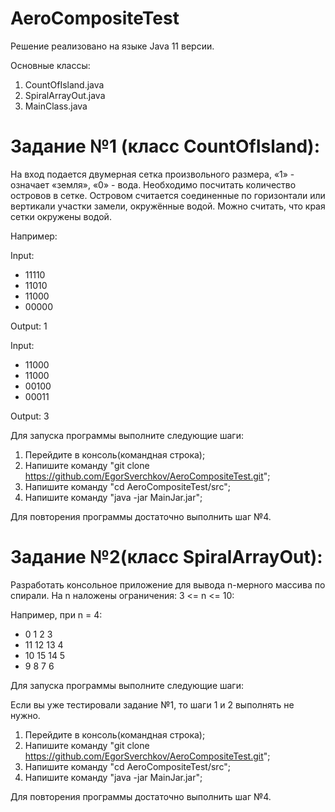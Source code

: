 # AeroCompositeTest

Решение реализовано на языке Java 11 версии.

Основные классы:
1. CountOfIsland.java
2. SpiralArrayOut.java
3. MainClass.java

# Задание №1 (класс CountOfIsland):
На вход подается двумерная сетка произвольного размера, «1» - означает «земля», «0» -
вода. Необходимо посчитать количество островов в сетке. Островом считается
соединенные по горизонтали или вертикали участки замели, окружённые водой. Можно
считать, что края сетки окружены водой.

Например:

Input:
- 11110
- 11010
- 11000
- 00000

Output: 1

Input:
- 11000
- 11000
- 00100
- 00011

Output: 3

Для запуска программы выполните следующие шаги:
1. Перейдите в консоль(командная строка);
2. Напишите команду "git clone https://github.com/EgorSverchkov/AeroCompositeTest.git";
3. Напишите команду "cd AeroCompositeTest/src";
4. Напишите команду "java -jar MainJar.jar";

Для повторения программы достаточно выполнить шаг №4.

# Задание №2(класс SpiralArrayOut):
Разработать консольное приложение для вывода n-мерного массива по спирали. На n
наложены ограничения: 3 <= n <= 10:

Например, при n = 4:

- 0 1 2 3
- 11 12 13 4
- 10 15 14 5
- 9 8 7 6

Для запуска программы выполните следующие шаги:

Если вы уже тестировали задание №1, то шаги 1 и 2 выполнять не нужно.

1. Перейдите в консоль(командная строка);
2. Напишите команду "git clone https://github.com/EgorSverchkov/AeroCompositeTest.git";
3. Напишите команду "cd AeroCompositeTest/src";
4. Напишите команду "java -jar MainJar.jar";

Для повторения программы достаточно выполнить шаг №4.
